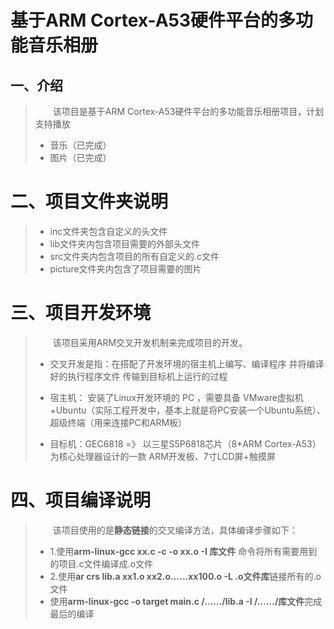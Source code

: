 <h1>基于ARM Cortex-A53硬件平台的多功能音乐相册
</h1>

## 一、介绍

> &ensp;&ensp;&ensp;&ensp;该项目是基于ARM Cortex-A53硬件平台的多功能音乐相册项目，计划支持播放
>
> * 音乐（已完成）
> * 图片（已完成）

# 二、项目文件夹说明

>* inc文件夹包含自定义的头文件
>* lib文件夹内包含项目需要的外部头文件
>* src文件夹内包含项目的所有自定义的.c文件
>* picture文件夹内包含了项目需要的图片

#  三、项目开发环境

> &ensp;&ensp;&ensp;&ensp;该项目采用ARM交叉开发机制来完成项目的开发。
>
> * 交叉开发是指：在搭配了开发环境的宿主机上编写、编译程序 并将编译好的执行程序文件 传输到目标机上运行的过程
>
> * 宿主机： 安装了Linux开发环境的 PC ，需要具备 VMware虚拟机+Ubuntu（实际工程开发中，基本上就是将PC安装一个Ubuntu系统）、超级终端（用来连接PC和ARM板）
>
> * 目标机：GEC6818 =》 以三星S5P6818芯片（8*ARM Cortex-A53）为核心处理器设计的一款 ARM开发板、7寸LCD屏+触摸屏



# 四、项目编译说明

> &ensp;&ensp;&ensp;&ensp;该项目使用的是**静态链接**的交叉编译方法，具体编译步骤如下：
>
> * 1.使用**arm-linux-gcc  xx.c -c -o xx.o -I 库文件** 命令将所有需要用到的项目.c文件编译成.o文件
> * 2.使用**ar crs lib.a xx1.o xx2.o……xx100.o -L .o文件库**链接所有的.o文件
> * 使用**arm-linux-gcc -o target main.c /……/lib.a -I /……/库文件**完成最后的编译
